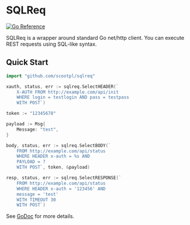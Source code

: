 # SQLReq

[![Go Reference](https://pkg.go.dev/badge/github.com/scootpl/sqlreq.svg)](https://pkg.go.dev/github.com/scootpl/sqlreq)

SQLReq is a wrapper around standard Go net/http client. You can execute REST requests using SQL-like syntax.

## Quick Start

```go
import "github.com/scootpl/sqlreq"

xauth, status, err := sqlreq.SelectHEADER(`
    X-AUTH FROM http://example.com/api/init
    WHERE login = testlogin AND pass = testpass
    WITH POST`)
```

```go
token := "12345678"

payload := Msg{
    Message: "test",
}

body, status, err := sqlreq.SelectBODY(`
    FROM http://example.com/api/status
    WHERE HEADER x-auth = %s AND
    PAYLOAD = ?
    WITH POST`, token, &payload)
```

```go
resp, status, err := sqlreq.SelectRESPONSE(`
    FROM http://example.com/api/status
    WHERE HEADER x-auth = '123456' AND
    message = 'test'
    WITH TIMEOUT 30
    WITH POST`)

```

See [GoDoc](https://godoc.org/github.com/scootpl/sqlreq) for more details.